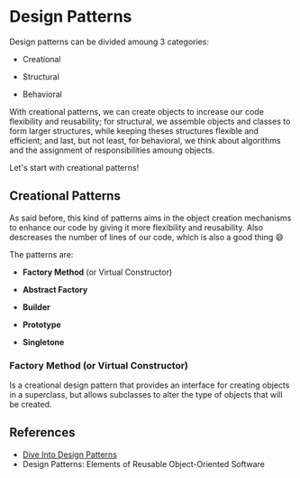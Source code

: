 # Design Patterns

Design patterns can be divided amoung 3 categories:

- Creational
  
- Structural
  
- Behavioral

With creational patterns, we can create objects to increase our code flexibility and reusability; for structural, we assemble objects and classes to form larger structures, while keeping theses structures flexible and efficient; and last, but not least, for behavioral, we think about algorithms and the assignment of responsibilities amoung objects.

Let's start with creational patterns!

## Creational Patterns

As said before, this kind of patterns aims in the object creation mechanisms to enhance our code by giving it more flexibility and reusability. Also descreases the number of lines of our code, which is also a good thing :smile:

The patterns are:

- **Factory Method** (or Virtual Constructor)
  
- **Abstract Factory**
  
- **Builder**
  
- **Prototype**
  
- **Singletone**
  

### Factory Method (or Virtual Constructor)

Is a creational design pattern that provides an interface for creating objects in a superclass, but allows subclasses to alter the type of objects that will be created.



## References

- [Dive Into Design Patterns](https://refactoring.guru/design-patterns/book)
- Design Patterns: Elements of Reusable Object-Oriented Software
